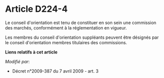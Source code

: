 # Article D224-4

Le conseil d'orientation est tenu de constituer en son sein                 une commission des marchés, conformément à la
réglementation en vigueur. 

Les membres du conseil d'orientation suppléants peuvent être désignés par le conseil d'orientation membres titulaires des
commissions.

**Liens relatifs à cet article**

_Modifié par_:

  - Décret n°2009-387 du 7 avril 2009 - art. 3
